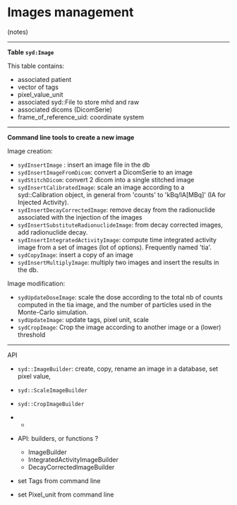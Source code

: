 # Images management

(notes)



---

**Table `syd:Image`** 

This table contains: 
- associated patient
- vector of tags
- pixel_value_unit
- associated syd::File to store mhd and raw
- associated dicoms (DicomSerie)
- frame_of_reference_uid: coordinate system


---

**Command line tools to create a new image**

Image creation:
 - `sydInsertImage` : insert an image file in the db
 - `sydInsertImageFromDicom`: convert a DicomSerie to an image
 - `sydStitchDicom`: convert 2 dicom into a single stitched image
 - `sydInsertCalibratedImage`: scale an image according to a syd::Calibration object, in general from 'counts' to 'kBq/IA[MBq]' (IA for Injected Activity).
 - `sydInsertDecayCorrectedImage`: remove decay from the radionuclide associated with the injection of the images
 - `sydInsertSubstituteRadionuclideImage`: from decay corrected images, add radionuclide decay.
 - `sydInsertIntegratedActivityImage`: compute time integrated activity image from a set of images (lot of options). Frequently named 'tia'.
 - `sydCopyImage`: insert a copy of an image
 - `sydInsertMultiplyImage`: multiply two images and insert the results in the db.
 
Image modification: 
 - `sydUpdateDoseImage`: scale the dose according to the total nb of counts computed in the tia image, and the number of particles used in the Monte-Carlo simulation.
 - `sydUpdateImage`: update tags, pixel unit, scale
 - `sydCropImage`: Crop the image according to another image or a (lower) threshold

---
API
- `syd::ImageBuilder`: create, copy, rename an image in a database, set pixel value, 
- `syd::ScaleImageBuilder`
- `syd::CropImageBuilder`
- - 

 - API: builders, or functions ?
   - ImageBuilder
   - IntegratedActivityImageBuilder
   - DecayCorrectedImageBuilder
 - set Tags from command line
 - set Pixel_unit from command line
